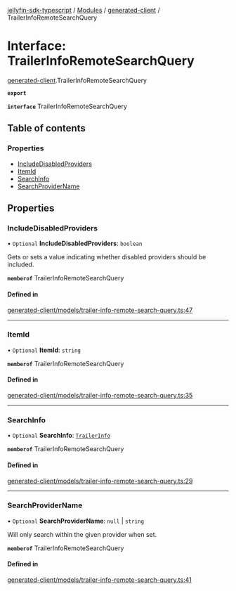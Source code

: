 [jellyfin-sdk-typescript](../README.md) / [Modules](../modules.md) / [generated-client](../modules/generated_client.md) / TrailerInfoRemoteSearchQuery

# Interface: TrailerInfoRemoteSearchQuery

[generated-client](../modules/generated_client.md).TrailerInfoRemoteSearchQuery

**`export`**

**`interface`** TrailerInfoRemoteSearchQuery

## Table of contents

### Properties

- [IncludeDisabledProviders](generated_client.TrailerInfoRemoteSearchQuery.md#includedisabledproviders)
- [ItemId](generated_client.TrailerInfoRemoteSearchQuery.md#itemid)
- [SearchInfo](generated_client.TrailerInfoRemoteSearchQuery.md#searchinfo)
- [SearchProviderName](generated_client.TrailerInfoRemoteSearchQuery.md#searchprovidername)

## Properties

### IncludeDisabledProviders

• `Optional` **IncludeDisabledProviders**: `boolean`

Gets or sets a value indicating whether disabled providers should be included.

**`memberof`** TrailerInfoRemoteSearchQuery

#### Defined in

[generated-client/models/trailer-info-remote-search-query.ts:47](https://github.com/thornbill/jellyfin-sdk-typescript/blob/c0c5b18/src/generated-client/models/trailer-info-remote-search-query.ts#L47)

___

### ItemId

• `Optional` **ItemId**: `string`

**`memberof`** TrailerInfoRemoteSearchQuery

#### Defined in

[generated-client/models/trailer-info-remote-search-query.ts:35](https://github.com/thornbill/jellyfin-sdk-typescript/blob/c0c5b18/src/generated-client/models/trailer-info-remote-search-query.ts#L35)

___

### SearchInfo

• `Optional` **SearchInfo**: [`TrailerInfo`](generated_client.TrailerInfo.md)

**`memberof`** TrailerInfoRemoteSearchQuery

#### Defined in

[generated-client/models/trailer-info-remote-search-query.ts:29](https://github.com/thornbill/jellyfin-sdk-typescript/blob/c0c5b18/src/generated-client/models/trailer-info-remote-search-query.ts#L29)

___

### SearchProviderName

• `Optional` **SearchProviderName**: ``null`` \| `string`

Will only search within the given provider when set.

**`memberof`** TrailerInfoRemoteSearchQuery

#### Defined in

[generated-client/models/trailer-info-remote-search-query.ts:41](https://github.com/thornbill/jellyfin-sdk-typescript/blob/c0c5b18/src/generated-client/models/trailer-info-remote-search-query.ts#L41)
